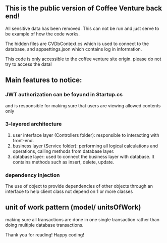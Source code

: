 ## This is the public version of Coffee Venture back end!

All sensitive data has been removed. This can not be run and just serve to be example of how the code works. 

The hidden files are CVDbContext.cs which is used to connect to the database, and appsettings.json which contains log in information. 

This code is only accessible to the coffee venture site origin. please do not try to access the data! 

## Main features to notice:

### JWT authorization can be foyund in Startup.cs 

and is responsible for making sure that users are viewing allowed contents only

### 3-layered architecture 

1. user interface layer (Controllers folder): responsible to interacting with front-end.
2. business layer (Service folder): performing all logical calculations and operations, calling methods from database layer.
3. database layer: used to connect the business layer with database. It contains methods such as insert, delete, update.

### dependency injection

The use of object to provide dependencies of other objects through an interface to help client class not depend on 1 or more classes

## unit of work pattern (model/ unitsOfWork)

making sure all transactions are done in one single transaction rather than doing multiple database transactions. 

Thank you for reading! Happy coding!